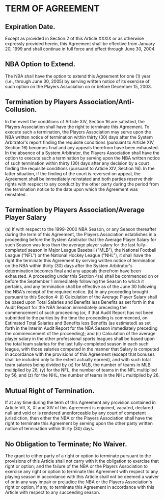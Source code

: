 # TERM OF AGREEMENT

## Expiration Date.

Except as provided in Section 2 of this Article XXXIX or as otherwise expressly provided herein, this Agreement shall be effective from January 20, 1999 and shall continue in full force and effect through June 30, 2004.

## NBA Option to Extend.

The NBA shall have the option to extend this Agreement for one (1) year (i.e., through June 30, 2005) by serving written notice of its exercise of such option on the Players Association on or before December 15, 2003.

## Termination by Players Association/Anti-Collusion.

In the event the conditions of Article XIV, Section 16 are satisfied, the Players Association shall have the right to terminate this Agreement. To execute such a termination, the Players Association may serve upon the NBA written notice of termination within thirty (30) days after the System Arbitrator's report finding the requisite conditions (pursuant to Article XIV, Section 16) becomes final and any appeals therefrom have been exhausted. In the absence of a System Arbitrator, the Players Association shall have the option to execute such a termination by serving upon the NBA written notice of such termination within thirty (30) days after any decision by a court finding the requisite conditions (pursuant to Article XIV, Section 16). In the latter situation, if the finding of the court is reversed on appeal, the Agreement shall be immediately reinstated and both parties reserve their rights with respect to any conduct by the other party during the period from the termination notice to the date upon which the Agreement was reinstated.

## Termination by Players Association/Average Player Salary

(a) If with respect to the 1999-2000 NBA Season, or any Season thereafter during the term of this Agreement, the Players Association establishes in a proceeding before the System Arbitrator that the Average Player Salary for such Season was less than the average player salary for the last fully-completed season in Major League Baseball ("MLB"), the National Football League ("NFL") or the National Hockey League ("NHL"), it shall have the right the terminate this Agreement by serving written notice of termination on the NBA within thirty (30) days after the System Arbitrator's determination becomes final and any appeals therefrom have been exhausted. A proceeding under this Section 4(a) shall be commenced on or before the September 1 immediately following the Season to which it pertains, and any termination shall be effective as of the June 30 following the NBA's receipt of the required notice.
(b) In any proceeding brought pursuant to this Section 4:
    (i) Calculation of the Average Player Salary shall be based upon Total Salaries and Benefits less Benefits as set forth in the Audit Report for the NBA Season immediately preceding the commencement of such proceeding (or, if that Audit Report has not been submitted to the parties by the time the proceeding is commenced, on Estimated Total Salaries and Benefits less Benefits (as estimated) as set forth in the Interim Audit Report for the NBA Season immediately preceding the commencement of the proceeding); and
    (ii) Calculation of the average player salary in the other professional sports leagues shall be based upon the total team salaries for the last fully-completed season in each such league, with those salaries computed in the manner that Salary is computed in accordance with the provisions of this Agreement (except that bonuses shall be included only to the extent actually earned), and with such total team salaries being divided by (x) for MLB, the number of teams in MLB multiplied by 26, (y) for the NFL, the number of teams in the NFL multiplied by 56, and (z) for the NHL, the number of teams in the NHL multiplied by 26.

## Mutual Right of Termination.

If at any time during the term of this Agreement any provision contained in Article VII, X, XI and XIV of this Agreement is enjoined, vacated, declared null and void or is rendered unenforceable by any court of competent jurisdiction, then either the NBA or the Players Association shall have the right to terminate this Agreement by serving upon the other party written notice of termination within thirty (30) days.

## No Obligation to Terminate; No Waiver.

The grant to either party of a right or option to terminate pursuant to the provisions of this Article shall not carry with it the obligation to exercise that right or option; and the failure of the NBA or the Players Association to exercise any right or option to terminate this Agreement with respect to any playing season in accordance with this Article shall not be deemed a waiver of or in any way impair or prejudice the NBA or the Players Association's right or option, if any, to terminate this Agreement in accordance with this Article with respect to any succeeding season.
